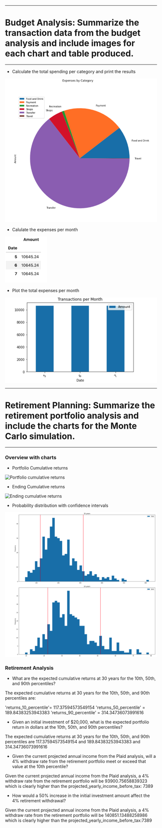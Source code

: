 *******************************************************************************
# Budget Analysis: Summarize the transaction data from the budget analysis and include images for each chart and table produced.
*******************************************************************************
* Calculate the total spending per category and print the results

![Spending per category pie](images/spending_per_category_piechart.png)


* Calulate the expenses per month

![Expenses per month](images/expenses_per_month.png)


* Plot the total expenses per month

![Total Transactions per month](images/transactions_per_month_bar.png)


******************************************************************************
# Retirement Planning: Summarize the retirement portfolio analysis and include the charts for the Monte Carlo simulation.
*****************************************************************************

### Overview with charts

* Portfolio Cumulative returns

![Portfolio cumulative returns](images/portfolio_cumulative_returns.png)


* Ending Cumulative returns

![Ending cumulative returns](images/ending_cumulative_returns.png)

* Probability distribution with confidence intervals

![Probability distribution with confidence intervals](images/probability_distribution_with_confidence_intervals.png)


### Retirement Analysis

* What are the expected cumulative returns at 30 years for the 10th, 50th, and 90th percentiles?

The expected cumulative returns at 30 years for the 10th, 50th, and 90th percentiles are:

 'returns_10_percentile'= 117.37594573549154 
 'returns_50_percentile' = 189.84383253943383
 'returns_90_percentile' = 314.34736073991616


* Given an initial investment of $20,000, what is the expected portfolio return in dollars at the 10th, 50th, and 90th percentiles?

The expected cumulative returns at 30 years for the 10th, 50th, and 90th percentiles are 117.37594573549154 and 189.84383253943383 and 314.34736073991616


* Given the current projected annual income from the Plaid analysis, will a 4% withdraw rate from the retirement portfolio meet or exceed that value at the 10th percentile?

Given the current projected annual income from the Plaid analysis, a 4% withdraw rate from the retirement portfolio will be 93900.75658839323 which is clearly higher than the projected_yearly_income_before_tax: 7389

* How would a 50% increase in the initial investment amount affect the 4% retirement withdrawal?

Given the current projected annual income from the Plaid analysis, a 4% withdraw rate from the retirement portfolio will be 140851.13488258986 which is clearly higher than the projected_yearly_income_before_tax:7389
